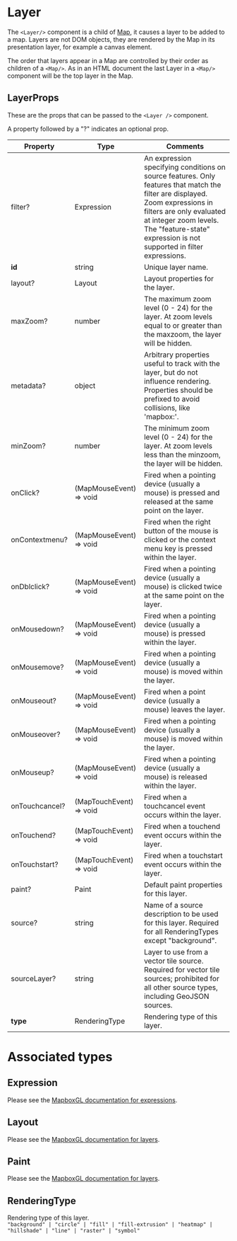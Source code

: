 # Layer
The `<Layer/>` component is a child of [Map](../map/README.md), it causes a layer to be added to a map. Layers are not DOM objects, they are rendered by the Map in its presentation layer, for example a canvas element.

The order that layers appear in a Map are controlled by their order as children of a `<Map/>`. As in an HTML document the last Layer in a `<Map/>` component will be the top layer in the Map.

## LayerProps
These are the props that can be passed to the `<Layer />` component.

A property followed by a "?" indicates an optional prop.

|Property|Type|Comments|
|---|---|---|
|filter?|Expression|An expression specifying conditions on source features. Only features that match the filter are displayed. Zoom expressions in filters are only evaluated at integer zoom levels. The "feature-state" expression is not supported in filter expressions.|
|**id**|string|Unique layer name.|
|layout?|Layout|Layout properties for the layer.|
|maxZoom?|number|The maximum zoom level (0 - 24) for the layer. At zoom levels equal to or greater than the maxzoom, the layer will be hidden.|
|metadata?|object|Arbitrary properties useful to track with the layer, but do not influence rendering. Properties should be prefixed to avoid collisions, like 'mapbox:'.|
|minZoom?|number|The minimum zoom level (0 - 24) for the layer. At zoom levels less than the minzoom, the layer will be hidden.|
|onClick?|(MapMouseEvent) => void|Fired when a pointing device (usually a mouse) is pressed and released at the same point on the layer.|
|onContextmenu?|(MapMouseEvent) => void|Fired when the right button of the mouse is clicked or the context menu key is pressed within the layer.|
|onDblclick?|(MapMouseEvent) => void|Fired when a pointing device (usually a mouse) is clicked twice at the same point on the layer.|
|onMousedown?|(MapMouseEvent) => void|Fired when a pointing device (usually a mouse) is pressed within the layer.|
|onMousemove?|(MapMouseEvent) => void|Fired when a pointing device (usually a mouse) is moved within the layer.|
|onMouseout?|(MapMouseEvent) => void|Fired when a point device (usually a mouse) leaves the layer.|
|onMouseover?|(MapMouseEvent) => void|Fired when a pointing device (usually a mouse) is moved within the layer.|
|onMouseup?|(MapMouseEvent) => void|Fired when a pointing device (usually a mouse) is released within the layer.|
|onTouchcancel?|(MapTouchEvent) => void|Fired when a touchcancel event occurs within the layer.|
|onTouchend?|(MapTouchEvent) => void|Fired when a touchend event occurs within the layer.|
|onTouchstart?|(MapTouchEvent) => void|Fired when a touchstart event occurs within the layer.|
|paint?|Paint|Default paint properties for this layer.|
|source?|string|Name of a source description to be used for this layer. Required for all RenderingTypes except "background".|
|sourceLayer?|string|Layer to use from a vector tile source. Required for vector tile sources; prohibited for all other source types, including GeoJSON sources.|
|**type**|RenderingType|Rendering type of this layer.|


# Associated types
## Expression
Please see the [MapboxGL documentation for expressions](https://docs.mapbox.com/mapbox-gl-js/style-spec/#expressions).

## Layout
Please see the [MapboxGL documentation for layers](https://docs.mapbox.com/mapbox-gl-js/style-spec/#layers).

## Paint
Please see the [MapboxGL documentation for layers](https://docs.mapbox.com/mapbox-gl-js/style-spec/#layers).

## RenderingType
Rendering type of this layer.<br/>
`"background" | "circle" | "fill" | "fill-extrusion" | "heatmap" | "hillshade" | "line" | "raster" | "symbol"`
